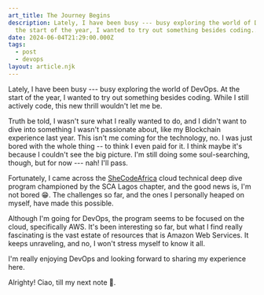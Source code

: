 ```yaml
---
art_title: The Journey Begins
description: Lately, I have been busy --- busy exploring the world of DevOps. At
  the start of the year, I wanted to try out something besides coding...
date: 2024-06-04T21:29:00.000Z
tags:
  - post
  - devops
layout: article.njk
---
```


Lately, I have been busy --- busy exploring the world of DevOps. At the start of the year, I wanted to try out something besides coding. While I still actively code, this new thrill wouldn't let me be.

Truth be told, I wasn't sure what I really wanted to do, and I didn't want to dive into something I wasn't passionate about, like my Blockchain experience last year. This isn't me coming for the technology, no. I was just bored with the whole thing -- to think I even paid for it. I think maybe it's because I couldn't see the big picture. I'm still doing some soul-searching, though, but for now --- nah! I'll pass.

Fortunately, I came across the [SheCodeAfrica](https://shecodeafrica.org/) cloud technical deep dive program championed by the SCA Lagos chapter, and the good news is, I'm not bored 😁. The challenges so far, and the ones I personally heaped on myself, have made this possible.

Although I'm going for DevOps, the program seems to be focused on the cloud, specifically AWS. It's been interesting so far, but what I find really fascinating is the vast estate of resources that is Amazon Web Services. It keeps unraveling, and no, I won't stress myself to know it all.

I'm really enjoying DevOps and looking forward to sharing my experience here.

Alrighty! Ciao, till my next note 🙌.
